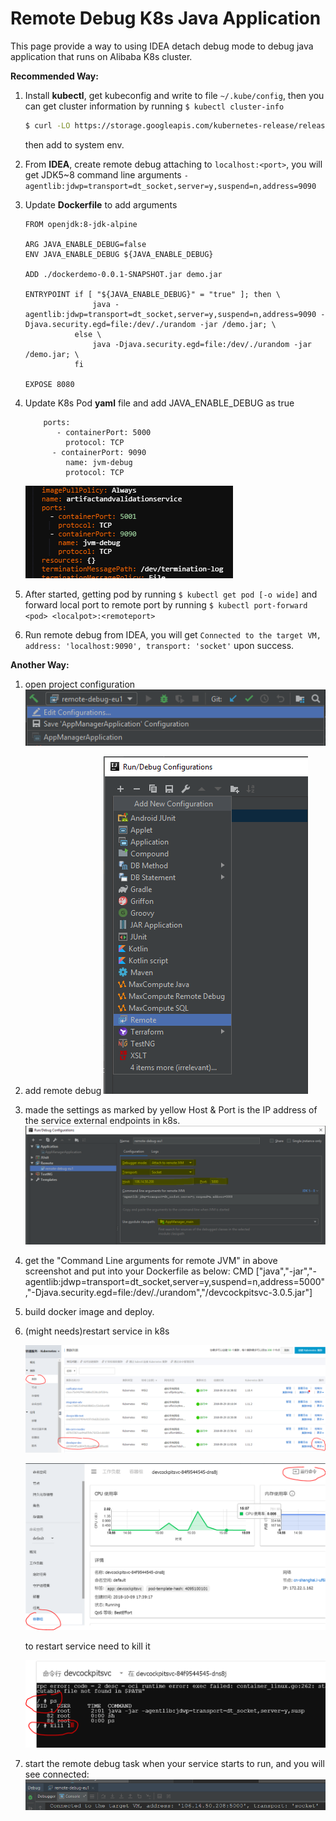 # Remote Debug K8s Java Application

This page provide a way to using IDEA detach debug mode to debug java application that runs on Alibaba K8s cluster.

**Recommended Way:**

1. Install **kubectl**, get kubeconfig and write to file `~/.kube/config`, then you can get cluster information by running `$ kubectl cluster-info`
    ``` bash
    $ curl -LO https://storage.googleapis.com/kubernetes-release/release/v1.12.0/bin/windows/amd64/kubectl.exe
    ```

    then add to system env.
2. From **IDEA**, create remote debug attaching to `localhost:<port>`, you will get JDK5~8 command line arguments `-agentlib:jdwp=transport=dt_socket,server=y,suspend=n,address=9090`

3. Update **Dockerfile** to add arguments  
    ```
    FROM openjdk:8-jdk-alpine
     
    ARG JAVA_ENABLE_DEBUG=false
    ENV JAVA_ENABLE_DEBUG ${JAVA_ENABLE_DEBUG}
     
    ADD ./dockerdemo-0.0.1-SNAPSHOT.jar demo.jar
     
    ENTRYPOINT if [ "${JAVA_ENABLE_DEBUG}" = "true" ]; then \
                   java -agentlib:jdwp=transport=dt_socket,server=y,suspend=n,address=9090 -Djava.security.egd=file:/dev/./urandom -jar /demo.jar; \
               else \
                   java -Djava.security.egd=file:/dev/./urandom -jar /demo.jar; \
               fi
     
    EXPOSE 8080
    ```

4. Update K8s Pod **yaml** file and add JAVA_ENABLE_DEBUG as true
    ```
        ports:
           - containerPort: 5000
             protocol: TCP
          - containerPort: 9090
             name: jvm-debug
             protocol: TCP
    ```
    ![port](ports.png)

5. After started, getting pod by running `$ kubectl get pod [-o wide]` and forward local port to remote port by running `$ kubectl port-forward <pod> <localpot>:<remoteport>`

6. Run remote debug from IDEA, you will get `Connected to the target VM, address: 'localhost:9090', transport: 'socket'` upon success.

**Another Way:**

1.  open project configuration
![](./ideaconfig_1.png)

2.  add remote debug
![](./ideaconfig_2.png)

3.  made the settings as marked by yellow
    Host & Port is the IP address of the service external endpoints in k8s.
    ![](./ideaconfig_3.png)

4. get the "Command Line arguments for remote JVM" in above screenshot and put into your Dockerfile as below:
    CMD ["java","-jar","-agentlib:jdwp=transport=dt_socket,server=y,suspend=n,address=5000","-Djava.security.egd=file:/dev/./urandom","/devcockpitsvc-3.0.5.jar"]
5. build docker image and deploy.

6. (might needs)restart service in k8s

    ![](./k8s_1.png)

    ![](./k8s_2.png)

    to restart service need to kill it 

    ![](./k8s_3.png)  
7.  start the remote debug task when your service starts to run, and you will see connected:
    ![](./idea_4.png)
